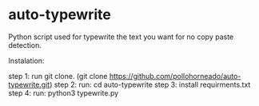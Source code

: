 # auto-typewrite
Python script used for typewrite the text you want for no copy paste detection.

Instalation: 

step 1: run git clone. (git clone https://github.com/pollohorneado/auto-typewrite.git)
step 2: run: cd auto-typewrite
step 3: install requirments.txt
step 4: run: python3 typewrite.py
